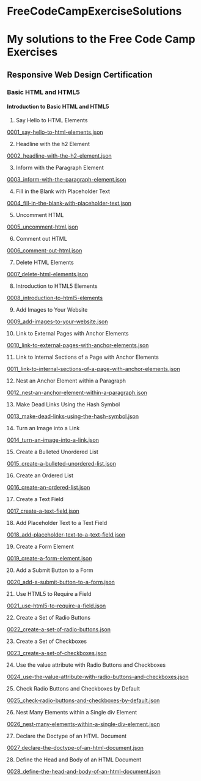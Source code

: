# FreeCodeCampExerciseSolutions

# My solutions to the Free Code Camp Exercises

## Responsive Web Design Certification

### Basic HTML and HTML5

#### Introduction to Basic HTML and HTML5

1. Say Hello to HTML Elements

[0001_say-hello-to-html-elements.json](https://github.com/SoftwareDevPro/FreeCodeCampExerciseSolutions/blob/master/001_BasicHTMLandHTML5/0001_say-hello-to-html-elements.json)

2. Headline with the h2 Element

[0002_headline-with-the-h2-element.json](https://github.com/SoftwareDevPro/FreeCodeCampExerciseSolutions/blob/master/001_BasicHTMLandHTML5/0002_headline-with-the-h2-element.json)

3. Inform with the Paragraph Element

[0003_inform-with-the-paragraph-element.json](https://github.com/SoftwareDevPro/FreeCodeCampExerciseSolutions/blob/master/001_BasicHTMLandHTML5/0003_inform-with-the-paragraph-element.json)

4. Fill in the Blank with Placeholder Text

[0004_fill-in-the-blank-with-placeholder-text.json](https://github.com/SoftwareDevPro/FreeCodeCampExerciseSolutions/blob/master/001_BasicHTMLandHTML5/0004_fill-in-the-blank-with-placeholder-text.json)

5. Uncomment HTML

[0005_uncomment-html.json](https://github.com/SoftwareDevPro/FreeCodeCampExerciseSolutions/blob/master/001_BasicHTMLandHTML5/0005_uncomment-html.json)

6. Comment out HTML

[0006_comment-out-html.json](https://github.com/SoftwareDevPro/FreeCodeCampExerciseSolutions/blob/master/001_BasicHTMLandHTML5/0006_comment-out-html.json)

7. Delete HTML Elements

[0007_delete-html-elements.json](https://github.com/SoftwareDevPro/FreeCodeCampExerciseSolutions/blob/master/001_BasicHTMLandHTML5/0007_delete-html-elements.json)

8. Introduction to HTML5 Elements

[0008_introduction-to-html5-elements](https://github.com/SoftwareDevPro/FreeCodeCampExerciseSolutions/blob/master/001_BasicHTMLandHTML5/0008_introduction-to-html5-elements)

9.  Add Images to Your Website

[0009_add-images-to-your-website.json](https://github.com/SoftwareDevPro/FreeCodeCampExerciseSolutions/blob/master/001_BasicHTMLandHTML5/0009_add-images-to-your-website.json)

10.  Link to External Pages with Anchor Elements

[0010_link-to-external-pages-with-anchor-elements.json](https://github.com/SoftwareDevPro/FreeCodeCampExerciseSolutions/blob/master/001_BasicHTMLandHTML5/0010_link-to-external-pages-with-anchor-elements.json)

11. Link to Internal Sections of a Page with Anchor Elements

[0011_link-to-internal-sections-of-a-page-with-anchor-elements.json](https://github.com/SoftwareDevPro/FreeCodeCampExerciseSolutions/blob/master/001_BasicHTMLandHTML5/0011_link-to-internal-sections-of-a-page-with-anchor-elements.json)

12. Nest an Anchor Element within a Paragraph

[0012_nest-an-anchor-element-within-a-paragraph.json](https://github.com/SoftwareDevPro/FreeCodeCampExerciseSolutions/blob/master/001_BasicHTMLandHTML5/0012_nest-an-anchor-element-within-a-paragraph.json)

13. Make Dead Links Using the Hash Symbol

[0013_make-dead-links-using-the-hash-symbol.json](https://github.com/SoftwareDevPro/FreeCodeCampExerciseSolutions/blob/master/001_BasicHTMLandHTML5/0013_make-dead-links-using-the-hash-symbol.json)

14. Turn an Image into a Link

[0014_turn-an-image-into-a-link.json](https://github.com/SoftwareDevPro/FreeCodeCampExerciseSolutions/blob/master/001_BasicHTMLandHTML5/0014_turn-an-image-into-a-link.json)

15. Create a Bulleted Unordered List

[0015_create-a-bulleted-unordered-list.json](https://github.com/SoftwareDevPro/FreeCodeCampExerciseSolutions/blob/master/001_BasicHTMLandHTML5/0015_create-a-bulleted-unordered-list.json)

16. Create an Ordered List

[0016_create-an-ordered-list.json](https://github.com/SoftwareDevPro/FreeCodeCampExerciseSolutions/blob/master/001_BasicHTMLandHTML5/0016_create-an-ordered-list.json)

17. Create a Text Field

[0017_create-a-text-field.json](https://github.com/SoftwareDevPro/FreeCodeCampExerciseSolutions/blob/master/001_BasicHTMLandHTML5/0017_create-a-text-field.json)

18. Add Placeholder Text to a Text Field

[0018_add-placeholder-text-to-a-text-field.json](https://github.com/SoftwareDevPro/FreeCodeCampExerciseSolutions/blob/master/001_BasicHTMLandHTML5/0018_add-placeholder-text-to-a-text-field.json)

19. Create a Form Element

[0019_create-a-form-element.json](https://github.com/SoftwareDevPro/FreeCodeCampExerciseSolutions/blob/master/001_BasicHTMLandHTML5/0019_create-a-form-element.json)

20. Add a Submit Button to a Form

[0020_add-a-submit-button-to-a-form.json](https://github.com/SoftwareDevPro/FreeCodeCampExerciseSolutions/blob/master/001_BasicHTMLandHTML5/0020_add-a-submit-button-to-a-form.json)

21. Use HTML5 to Require a Field

[0021_use-html5-to-require-a-field.json](https://github.com/SoftwareDevPro/FreeCodeCampExerciseSolutions/blob/master/001_BasicHTMLandHTML5/0021_use-html5-to-require-a-field.json)

22. Create a Set of Radio Buttons

[0022_create-a-set-of-radio-buttons.json](https://github.com/SoftwareDevPro/FreeCodeCampExerciseSolutions/blob/master/001_BasicHTMLandHTML5/0022_create-a-set-of-radio-buttons.json)

23. Create a Set of Checkboxes

[0023_create-a-set-of-checkboxes.json](https://github.com/SoftwareDevPro/FreeCodeCampExerciseSolutions/blob/master/001_BasicHTMLandHTML5/0023_create-a-set-of-checkboxes.json)

24. Use the value attribute with Radio Buttons and Checkboxes

[0024_use-the-value-attribute-with-radio-buttons-and-checkboxes.json](https://github.com/SoftwareDevPro/FreeCodeCampExerciseSolutions/blob/master/001_BasicHTMLandHTML5/0024_use-the-value-attribute-with-radio-buttons-and-checkboxes.json)

25. Check Radio Buttons and Checkboxes by Default

[0025_check-radio-buttons-and-checkboxes-by-default.json](https://github.com/SoftwareDevPro/FreeCodeCampExerciseSolutions/blob/master/001_BasicHTMLandHTML5/0025_check-radio-buttons-and-checkboxes-by-default.json)

26. Nest Many Elements within a Single div Element

[0026_nest-many-elements-within-a-single-div-element.json](https://github.com/SoftwareDevPro/FreeCodeCampExerciseSolutions/blob/master/001_BasicHTMLandHTML5/0026_nest-many-elements-within-a-single-div-element.json)

27. Declare the Doctype of an HTML Document

[0027_declare-the-doctype-of-an-html-document.json](https://github.com/SoftwareDevPro/FreeCodeCampExerciseSolutions/blob/master/001_BasicHTMLandHTML5/0027_declare-the-doctype-of-an-html-document.json)

28. Define the Head and Body of an HTML Document

[0028_define-the-head-and-body-of-an-html-document.json](https://github.com/SoftwareDevPro/FreeCodeCampExerciseSolutions/blob/master/001_BasicHTMLandHTML5/0028_define-the-head-and-body-of-an-html-document.json)

